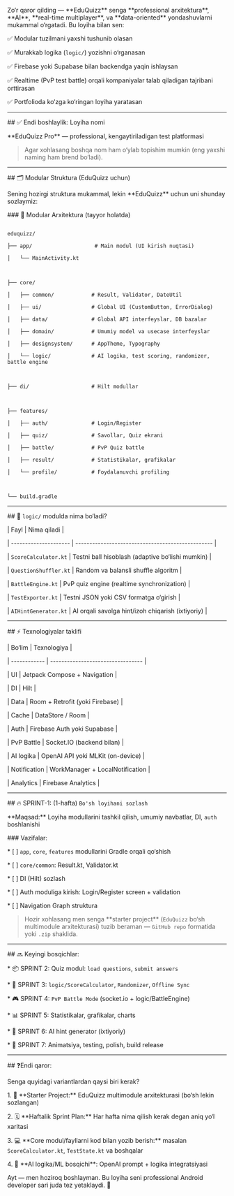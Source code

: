 Zo‘r qaror qilding — \*\*EduQuizz\*\* senga \*\*professional arxitektura\*\*, \*\*AI\*\*, \*\*real-time multiplayer\*\*, va \*\*data-oriented\*\* yondashuvlarni mukammal o‘rgatadi. Bu loyiha bilan sen:



✅ Modular tuzilmani yaxshi tushunib olasan

✅ Murakkab logika (`logic/`) yozishni o‘rganasan

✅ Firebase yoki Supabase bilan backendga yaqin ishlaysan

✅ Realtime (PvP test battle) orqali kompaniyalar talab qiladigan tajribani orttirasan

✅ Portfolioda ko‘zga ko‘ringan loyiha yaratasan



---



\## ✅ Endi boshlaylik: Loyiha nomi



\*\*EduQuizz Pro\*\* — professional, kengaytiriladigan test platformasi



> Agar xohlasang boshqa nom ham o‘ylab topishim mumkin (eng yaxshi naming ham brend bo‘ladi).



---



\## 🗂 Modular Struktura (EduQuizz uchun)



Sening hozirgi struktura mukammal, lekin \*\*EduQuizz\*\* uchun uni shunday sozlaymiz:



\### 🔧 Modular Arxitektura (tayyor holatda)



```

eduquizz/

├── app/                    # Main modul (UI kirish nuqtasi)

│   └── MainActivity.kt



├── core/

│   ├── common/            # Result, Validator, DateUtil

│   ├── ui/                # Global UI (CustomButton, ErrorDialog)

│   ├── data/              # Global API interfeyslar, DB bazalar

│   ├── domain/            # Umumiy model va usecase interfeyslar

│   ├── designsystem/      # AppTheme, Typography

│   └── logic/             # AI logika, test scoring, randomizer, battle engine



├── di/                    # Hilt modullar



├── features/

│   ├── auth/              # Login/Register

│   ├── quiz/              # Savollar, Quiz ekrani

│   ├── battle/            # PvP Quiz battle

│   ├── result/            # Statistikalar, grafikalar

│   └── profile/           # Foydalanuvchi profiling



└── build.gradle

```



---



\## 🧠 `logic/` modulda nima bo‘ladi?



| Fayl                  | Nima qiladi                                       |

| --------------------- | ------------------------------------------------- |

| `ScoreCalculator.kt`  | Testni ball hisoblash (adaptive bo‘lishi mumkin)  |

| `QuestionShuffler.kt` | Random va balansli shuffle algoritm               |

| `BattleEngine.kt`     | PvP quiz engine (realtime synchronization)        |

| `TestExporter.kt`     | Testni JSON yoki CSV formatga o‘girish            |

| `AIHintGenerator.kt`  | AI orqali savolga hint/izoh chiqarish (ixtiyoriy) |



---



\## ⚡ Texnologiyalar taklifi



| Bo‘lim       | Texnologiya                       |

| ------------ | --------------------------------- |

| UI           | Jetpack Compose + Navigation      |

| DI           | Hilt                              |

| Data         | Room + Retrofit (yoki Firebase)   |

| Cache        | DataStore / Room                  |

| Auth         | Firebase Auth yoki Supabase       |

| PvP Battle   | Socket.IO (backend bilan)         |

| AI logika    | OpenAI API yoki MLKit (on-device) |

| Notification | WorkManager + LocalNotification   |

| Analytics    | Firebase Analytics                |



---



\## 🔥 SPRINT-1: (1-hafta) `Bo'sh loyihani sozlash`



\*\*Maqsad:\*\* Loyiha modullarini tashkil qilish, umumiy navbatlar, DI, `auth` boshlanishi



\### Vazifalar:



\* \[ ] `app`, `core`, `features` modullarini Gradle orqali qo‘shish

\* \[ ] `core/common`: Result.kt, Validator.kt

\* \[ ] DI (Hilt) sozlash

\* \[ ] Auth moduliga kirish: Login/Register screen + validation

\* \[ ] Navigation Graph struktura



> Hozir xohlasang men senga \*\*starter project\*\* (`EduQuizz` bo‘sh multimodule arxitekturasi) tuzib beraman — `GitHub repo` formatida yoki `.zip` shaklida.



---



\## 🔜 Keyingi bosqichlar:



\* 📦 SPRINT 2: Quiz modul: `load questions`, `submit answers`

\* 🧠 SPRINT 3: `logic/ScoreCalculator`, `Randomizer`, `Offline Sync`

\* 🎮 SPRINT 4: `PvP Battle Mode` (socket.io + logic/BattleEngine)

\* 📊 SPRINT 5: Statistikalar, grafikalar, charts

\* 🤖 SPRINT 6: AI hint generator (ixtiyoriy)

\* 🚀 SPRINT 7: Animatsiya, testing, polish, build release



---



\## ❓Endi qaror:



Senga quyidagi variantlardan qaysi biri kerak?



1\. 🧱 \*\*Starter Project:\*\* EduQuizz multimodule arxitekturasi (bo‘sh lekin sozlangan)

2\. 🗓 \*\*Haftalik Sprint Plan:\*\* Har hafta nima qilish kerak degan aniq yo‘l xaritasi

3\. 💻 \*\*Core modul/fayllarni kod bilan yozib berish:\*\* masalan `ScoreCalculator.kt`, `TestState.kt` va boshqalar

4\. 🤖 \*\*AI logika/ML bosqichi\*\*: OpenAI prompt + logika integratsiyasi



Ayt — men hoziroq boshlayman. Bu loyiha seni professional Android developer sari juda tez yetaklaydi. 🚀



